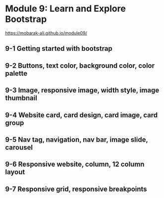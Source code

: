 # Module 9: Learn and Explore Bootstrap

https://mobarak-ali.github.io/module09/

## 9-1 Getting started with bootstrap
## 9-2 Buttons, text color, background color, color palette
## 9-3 Image, responsive image, width style, image thumbnail
## 9-4 Website card, card design, card image, card group
## 9-5 Nav tag, navigation, nav bar, image slide, carousel
## 9-6 Responsive website, column, 12 column layout
## 9-7 Responsive grid, responsive breakpoints